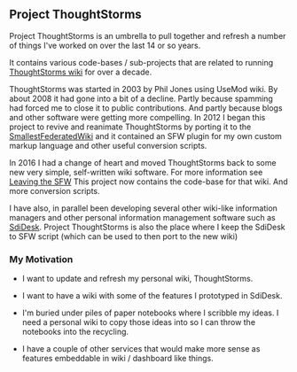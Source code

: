 ## Project ThoughtStorms

Project ThoughtStorms is an umbrella to pull together and refresh a number of things I've worked on over the last 14 or so years. 

It contains various code-bases / sub-projects that are related to running [ThoughtStorms wiki](http://thoughtstorms.info) for over a decade.

ThoughtStorms was started in 2003 by Phil Jones using UseMod wiki. By about 2008 it had gone into a bit of a decline. Partly because spamming had forced me to close it to public contributions. And partly because blogs and other software were getting more compelling. In 2012 I began this project to revive and reanimate ThoughtStorms by porting it to the [SmallestFederatedWiki](https://github.com/WardCunningham/Smallest-Federated-Wiki ) and it contained an SFW plugin for my own custom markup language and other useful conversion scripts.

In 2016 I had a change of heart and moved ThoughtStorms back to some new very simple, self-written wiki software. For more information see [Leaving the SFW](http://thoughtstorms.info/view/leavingthesfw) This project now contains the code-base for that wiki. And more conversion scripts.

I have also, in parallel been developing several other wiki-like information managers and other personal information management software such as [SdiDesk](http://code.google.com/p/sdidesk/). Project ThoughtStorms is also the place where I keep the SdiDesk to SFW script (which can be used to then port to the new wiki)

### My Motivation

* I want to update and refresh my personal wiki, ThoughtStorms. 

* I want to have a wiki with some of the features I prototyped in SdiDesk.

* I'm buried under piles of paper notebooks where I scribble my ideas. I need a personal wiki to copy those ideas into so I can throw the notebooks into the recycling.

* I have a couple of other services that would make more sense as features embeddable in wiki / dashboard like things.



